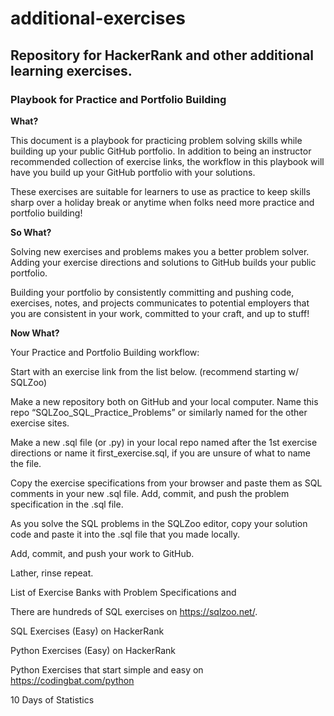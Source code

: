 # additional-exercises
## Repository for HackerRank and other additional learning exercises.

### Playbook for Practice and Portfolio Building

**What?**

This document is a playbook for practicing problem solving skills while building up your public GitHub portfolio. In addition to being an instructor recommended collection of exercise links, the workflow in this playbook will have you build up your GitHub portfolio with your solutions.

These exercises are suitable for learners to use as practice to keep skills sharp over a holiday break or anytime when folks need more practice and portfolio building!

**So What?**

Solving new exercises and problems makes you a better problem solver.
Adding your exercise directions and solutions to GitHub builds your public portfolio.

Building your portfolio by consistently committing and pushing code, exercises, notes, and projects communicates to potential employers that you are consistent in your work, committed to your craft, and up to stuff! 

**Now What?**


Your Practice and Portfolio Building workflow:

Start with an exercise link from the list below. (recommend starting w/ SQLZoo)

Make a new repository both on GitHub and your local computer. Name this repo “SQLZoo_SQL_Practice_Problems” or similarly named for the other exercise sites.

Make a new .sql file (or .py) in your local repo named after the 1st exercise directions or name it first_exercise.sql, if you are unsure of what to name the file.

Copy the exercise specifications from your browser and paste them as SQL comments in your new .sql file. Add, commit, and push the problem specification in the .sql file.

As you solve the SQL problems in the SQLZoo editor, copy your solution code and paste it into the .sql file that you made locally.

Add, commit, and push your work to GitHub.

Lather, rinse repeat.

List of Exercise Banks with Problem Specifications and

There are hundreds of SQL exercises on https://sqlzoo.net/.

SQL Exercises (Easy) on HackerRank

Python Exercises (Easy) on HackerRank

Python Exercises that start simple and easy on https://codingbat.com/python

10 Days of Statistics 


